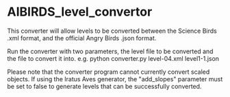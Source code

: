 # AIBIRDS_level_convertor
This converter will allow levels to be converted between the Science Birds .xml format, and the official Angry Birds .json format.

Run the converter with two parameters, the level file to be converted and the file to convert it into.
e.g. python converter.py level-04.xml level1-1.json

Please note that the converter program cannot currently convert scaled objects.
If using the Iratus Aves generator, the "add_slopes" parameter must be set to false to generate levels that can be successfully converted.
